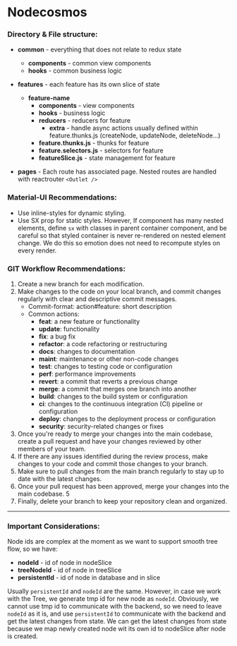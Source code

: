 

# Nodecosmos 

### Directory & File structure: 
*  **common** - everything that does not relate to redux state
   * **components** - common view components
   * **hooks** - common business logic

*  **features** - each feature has its own slice of state
   * **feature-name**
       *  **components** - view components
       *  **hooks** - business logic
       *  **reducers** - reducers for feature
          * **extra** - handle async actions usually defined within feature.thunks.js (createNode, updateNode, deleteNode...)
       *  **feature.thunks.js** - thunks for feature
       *  **feature.selectors.js** - selectors for feature
       *  **featureSlice.js** - state management for feature
*  **pages** - Each route has associated page. Nested routes are handled with reactrouter `<Outlet />`

### Material-UI Recommendations:

* Use inline-styles for dynamic styling.
* Use SX prop for static styles. However, If component has many nested elements, define `sx` 
with classes in parent container component, and be careful so that styled container is never re-rendered 
on nested element change. We do this so emotion does not need to recompute styles on every render.


### GIT Workflow Recommendations:

1) Create a new branch for each modification.
2) Make changes to the code on your local branch, and commit changes regularly with clear and descriptive commit messages.
   * Commit-format: action#feature: short description
   * Common actions:
     * **feat**: a new feature or functionality
     * **update**: functionality
     * **fix**: a bug fix
     * **refactor**: a code refactoring or restructuring
     * **docs**: changes to documentation
     * **maint**: maintenance or other non-code changes
     * **test**: changes to testing code or configuration
     * **perf**: performance improvements
     * **revert**: a commit that reverts a previous change
     * **merge**: a commit that merges one branch into another
     * **build**: changes to the build system or configuration
     * **ci**: changes to the continuous integration (CI) pipeline or configuration
     * **deploy**: changes to the deployment process or configuration
     * **security**: security-related changes or fixes
3) Once you're ready to merge your changes into the main codebase, create a pull request and have your changes reviewed by other members of your team.
4) If there are any issues identified during the review process, make changes to your code and commit those changes to your branch.
5) Make sure to pull changes from the main branch regularly to stay up to date with the latest changes.
6) Once your pull request has been approved, merge your changes into the main codebase. 5
7) Finally, delete your branch to keep your repository clean and organized.
---

### Important Considerations:
Node ids are complex at the moment as we want to support smooth tree flow, so we have:

* **nodeId** - id of node in nodeSlice
* **treeNodeId** - id of node in treeSlice
* **persistentId** - id of node in database and in slice

Usually `persistentId` and `nodeId` are the same. However, in case we work with the Tree, we generate 
tmp id for new node as `nodeId`. Obviously, we cannot use tmp id to communicate with the backend, so we need to leave 
`nodeId` as it is, and use `persistentId` to communicate with the backend and get the latest changes from state.
We can get the latest changes from state because we map newly created node wit its own id to nodeSlice after node is 
created.
